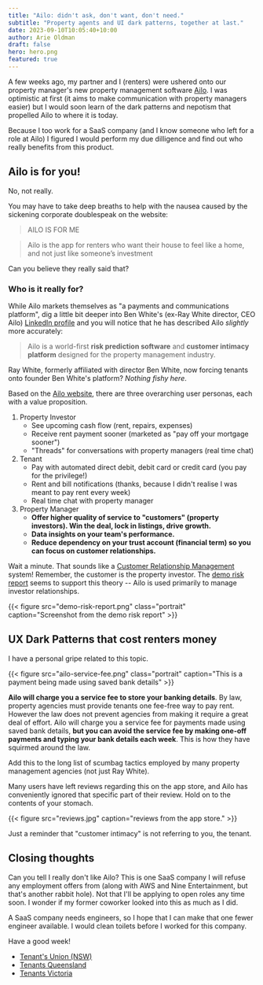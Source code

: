 ```yaml
---
title: "Ailo: didn't ask, don't want, don't need."
subtitle: "Property agents and UI dark patterns, together at last."
date: 2023-09-10T10:05:40+10:00
author: Arie Oldman
draft: false
hero: hero.png
featured: true
---
```


A few weeks ago, my partner and I (renters) were ushered onto our property manager's new property management software [Ailo](https://www.smh.com.au/national/nsw/tenants-feel-forced-onto-fee-charging-rent-payment-apps-20230707-p5dmi8.html). I was optimistic at first (it aims to make communication with property managers easier) but I would soon learn of the dark patterns and nepotism that propelled Ailo to where it is today.

Because I too work for a SaaS company (and I know someone who left for a role at Ailo) I figured I would perform my due dilligence and find out who really benefits from this product.

## Ailo is for you!

No, not really.

You may have to take deep breaths to help with the nausea caused by the sickening corporate doublespeak on the website:

> AILO IS FOR ME

> Ailo is the app for renters who want their house to feel like a home, and not just like someone’s investment

Can you believe they really said that?

### Who is it really for?

While Ailo markets themselves as "a payments and communications platform", dig a little bit deeper into Ben White's (ex-Ray White director, CEO Ailo) [LinkedIn profile](https://au.linkedin.com/in/benbwhite) and you will notice that he has described Ailo _slightly_ more accurately:

> Ailo is a world-first **risk prediction software** and **customer intimacy platform** designed for the property management industry.

Ray White, formerly affiliated with director Ben White, now forcing tenants onto founder Ben White's platform? _Nothing fishy here_.

Based on the [Ailo website](https://ailo.io/), there are three overarching user personas, each with a value proposition.

1. Property Investor
    - See upcoming cash flow (rent, repairs, expenses)
    - Receive rent payment sooner (marketed as "pay off your mortgage sooner")
    - "Threads" for conversations with property managers (real time chat)
2. Tenant
    - Pay with automated direct debit, debit card or credit card (you pay for the privilege!)
    - Rent and bill notifications (thanks, because I didn't realise I was meant to pay rent every week)
    - Real time chat with property manager
3. Property Manager
    - **Offer higher quality of service to "customers" (property investors). Win the deal, lock in listings, drive growth.**
    - **Data insights on your team's performance.**
    - **Reduce dependency on your trust account (financial term) so you can focus on customer relationships.**

Wait a minute. That sounds like a [Customer Relationship Management](https://en.wikipedia.org/wiki/Customer_relationship_management) system! Remember, the customer is the property investor. The [demo risk report](https://s3-ap-southeast-2.amazonaws.com/ailo-assets/pdfs/demo+protect+report.pdf) seems to support this theory -- Ailo is used primarily to manage investor relationships.

{{< figure src="demo-risk-report.png" class="portrait" caption="Screenshot from the demo risk report" >}}

## UX Dark Patterns that cost renters money

I have a personal gripe related to this topic.

{{< figure src="ailo-service-fee.png" class="portrait" caption="This is a payment being made using saved bank details" >}}

**Ailo will charge you a service fee to store your banking details**. By law, property agencies must provide tenants one fee-free way to pay rent. However the law does not prevent agencies from making it require a great deal of effort. Ailo will charge you a service fee for payments made using saved bank details, **but you can avoid the service fee by making one-off payments and typing your bank details each week**. This is how they have squirmed around the law.

Add this to the long list of scumbag tactics employed by many property management agencies (not just Ray White).

Many users have left reviews regarding this on the app store, and Ailo has conveniently ignored that specific part of their review. Hold on to the contents of your stomach.

{{< figure src="reviews.jpg" caption="reviews from the app store." >}}

Just a reminder that "customer intimacy" is not referring to you, the tenant.

## Closing thoughts

Can you tell I really don't like Ailo? This is one SaaS company I will refuse any employment offers from (along with AWS and Nine Entertainment, but that's another rabbit hole). Not that I'll be applying to open roles any time soon. I wonder if my former coworker looked into this as much as I did.

A SaaS company needs engineers, so I hope that I can make that one fewer engineer available. I would clean toilets before I worked for this company.

Have a good week!

* [Tenant's Union (NSW)](https://www.tenants.org.au/)
* [Tenants Queensland](https://tenantsqld.org.au/)
* [Tenants Victoria](https://tenantsvic.org.au/)
